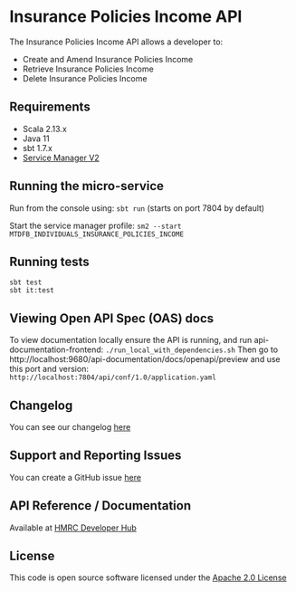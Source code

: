 Insurance Policies Income API
=============================
The Insurance Policies Income API allows a developer to:

- Create and Amend Insurance Policies Income
- Retrieve Insurance Policies Income
- Delete Insurance Policies Income

## Requirements

- Scala 2.13.x
- Java 11
- sbt 1.7.x
- [Service Manager V2](https://github.com/hmrc/sm2)

## Running the micro-service

Run from the console using: `sbt run` (starts on port 7804 by default)

Start the service manager profile: `sm2 --start MTDFB_INDIVIDUALS_INSURANCE_POLICIES_INCOME`

## Running tests

```
sbt test
sbt it:test
```

## Viewing Open API Spec (OAS) docs

To view documentation locally ensure the API is running, and run api-documentation-frontend:
`./run_local_with_dependencies.sh`
Then go to http://localhost:9680/api-documentation/docs/openapi/preview and use this port and version:
`http://localhost:7804/api/conf/1.0/application.yaml`

## Changelog

You can see our changelog [here](https://github.com/hmrc/income-tax-mtd-changelog)

## Support and Reporting Issues

You can create a GitHub issue [here](https://github.com/hmrc/income-tax-mtd-changelog/issues)

## API Reference / Documentation

Available
at [HMRC Developer Hub](https://developer.service.hmrc.gov.uk/api-documentation/docs/api/service/individuals-insurance-policies-income-api)

## License

This code is open source software licensed under
the [Apache 2.0 License]("http://www.apache.org/licenses/LICENSE-2.0.html")
